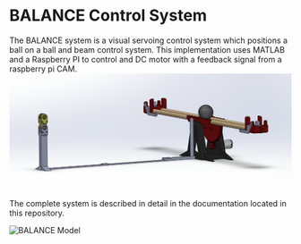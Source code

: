 # BALANCE Control System

The BALANCE system is a visual servoing control system which positions a ball on a ball and beam control system. This implementation uses MATLAB and a Raspberry PI to control and DC motor with a feedback signal from a raspberry pi CAM.
![BALANCE Model](./Documents/BALANCE_Model.png)  

The complete system is described in detail in the documentation located in this repository.


![BALANCE Model](./images/Screenshot%202023-01-09%20191008.png)  